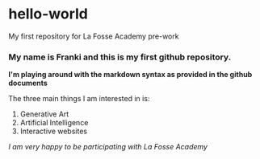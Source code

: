 # hello-world
My first repository for La Fosse Academy pre-work

### My name is Franki and this is my first github repository.
**I'm playing around with the markdown syntax as provided in the github documents**

The three main things I am interested in is:
1. Generative Art
2. Artificial Intelligence 
3. Interactive websites

*I am very happy to be participating with La Fosse Academy* 

